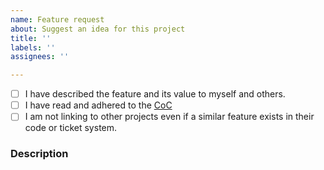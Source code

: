 ```yaml
---
name: Feature request
about: Suggest an idea for this project
title: ''
labels: ''
assignees: ''

---
```


- [ ] I have described the feature and its value to myself and others.
- [ ] I have read and adhered to the [CoC](https://github.com/matrix-construct/tuwunel/blob/main/CODE_OF_CONDUCT.md)
- [ ] I am not linking to other projects even if a similar feature exists in their code or ticket system.

### Description
